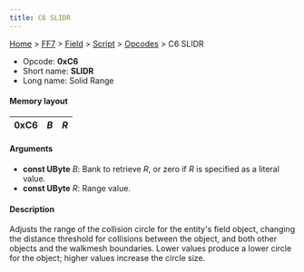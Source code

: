 ```yaml
---
title: C6 SLIDR
---
```


[Home](../../../../Main%20Page.md) > [FF7](../../../../FF7.md) > [Field](../../../Field.md) > [Script](../../Script.md) > [Opcodes](../Opcodes.md) > C6 SLIDR

-   Opcode: **0xC6**
-   Short name: **SLIDR**
-   Long name: Solid Range

#### Memory layout

| 0xC6 | *B* | *R* |
|------|-----|-----|

#### Arguments

-   **const UByte** *B*: Bank to retrieve *R*, or zero if *R* is
    specified as a literal value.
-   **const UByte** *R*: Range value.

#### Description

Adjusts the range of the collision circle for the entity's field object,
changing the distance threshold for collisions between the object, and
both other objects and the walkmesh boundaries. Lower values produce a
lower circle for the object; higher values increase the circle size.
